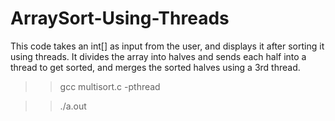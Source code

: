 # ArraySort-Using-Threads

This code takes an int[] as input from the user, and displays it after sorting it using threads.
It divides the array into halves and sends each half into a thread to get sorted, and merges the sorted halves using a 3rd thread.
  
  >> gcc multisort.c -pthread

  >> ./a.out

